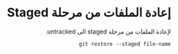 <div dir="rtl">

# إعادة الملفات من مرحلة Staged
لإعادة الملفات من مرحلة staged الى untracked.
```
git restore --staged file-name
```

</div>